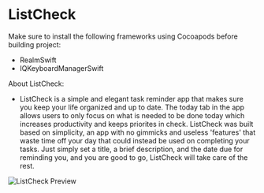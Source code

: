# ListCheck

Make sure to install the following frameworks using Cocoapods before building project:

- RealmSwift
- IQKeyboardManagerSwift

About ListCheck:

- ListCheck is a simple and elegant task reminder app that makes sure you keep your life organized and up to date. The today tab in the app allows users to only focus on what is needed to be done today which increases productivity and keeps priorites in check. ListCheck was built based on simplicity, an app with no gimmicks and useless 'features' that waste time off your day that could instead be used on completing your tasks. Just simply set a title, a brief description, and the date due for reminding you, and you are good to go, ListCheck will take care of the rest.

![ListCheck Preview](https://user-images.githubusercontent.com/63534623/113971700-242ef580-97ee-11eb-87a9-2c9dbd67917d.png)
